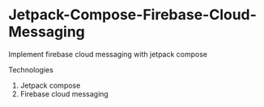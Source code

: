 # Jetpack-Compose-Firebase-Cloud-Messaging

Implement firebase cloud messaging with jetpack compose 

Technologies
1. Jetpack compose
2. Firebase cloud messaging
